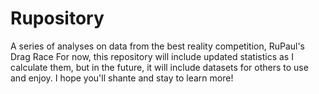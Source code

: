 # Rupository
A series of analyses on data from the best reality competition, RuPaul's Drag Race
For now, this repository will include updated statistics as I calculate them, but in the future, it will include datasets for others to use and enjoy. I hope you'll shante and stay to learn more!

